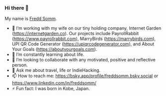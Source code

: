 ### Hi there 👋

My name is [Fredd Somm](https://freddsomm.com).

- 🔭 I’m working with my wife on our tiny holding company, Internet Garden (https://internetgarden.co). Our projects include PayrollRabbit (https://www.payrollrabbit.com), MarryBirds (https://marrybirds.com), UPI QR Code Generator (https://upiqrcodegenerator.com), and About Your Goals (https://aboutyourgoals.com).
- 🌱 I’m constantly learning about life.
- 👯 I’m looking to collaborate with any motivated, positive and reflective person.
- 💬 Ask me about travel, life or IndieHacking.
- 📫 How to reach me: https://bsky.app/profile/freddsomm.bsky.social or https://www.linkedin.com/in/freddsomm/
- ⚡ Fun fact: I was born in Kobe, Japan.
